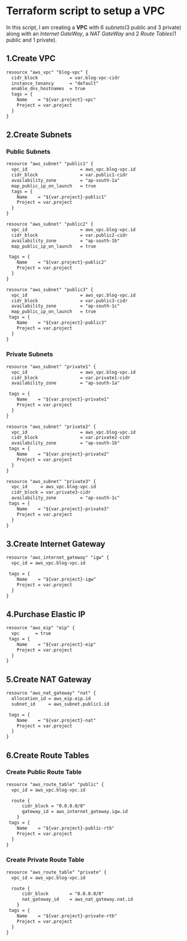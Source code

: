 # Terraform script to setup a VPC
In this script, I am creating a **VPC** with 6 *subnets*(3 public and 3 private) along with an *Internet GateWay*, a *NAT GateWay* and 2 *Route Tables*(1 public and 1 private).
## 1.Create VPC
```html
resource "aws_vpc" "blog-vpc" {
  cidr_block            = var.blog-vpc-cidr
  instance_tenancy      = "default"
  enable_dns_hostnames  = true
  tags = {
    Name    = "${var.project}-vpc"
    Project = var.project
  }
}
```
## 2.Create Subnets
### Public Subnets
```html
resource "aws_subnet" "public1" {
  vpc_id                    = aws_vpc.blog-vpc.id
  cidr_block                = var.public1-cidr
  availability_zone         = "ap-south-1a"
  map_public_ip_on_launch   = true
  tags = {
    Name    = "${var.project}-public1"
    Project = var.project
  }
}
```
```html
resource "aws_subnet" "public2" {
  vpc_id                    = aws_vpc.blog-vpc.id
  cidr_block                = var.public2-cidr
  availability_zone         = "ap-south-1b"
  map_public_ip_on_launch   = true

 tags = {
    Name    = "${var.project}-public2"
    Project = var.project
  }
}
```
```html
resource "aws_subnet" "public3" {
  vpc_id                    = aws_vpc.blog-vpc.id
  cidr_block                = var.public3-cidr
  availability_zone         = "ap-south-1c"
  map_public_ip_on_launch   = true
 tags = {
    Name    = "${var.project}-public3"
    Project = var.project
  }
}
```
### Private Subnets
```html
resource "aws_subnet" "private1" {
  vpc_id                    = aws_vpc.blog-vpc.id
  cidr_block                = var.private1-cidr
  availability_zone         = "ap-south-1a"

 tags = {
    Name    = "${var.project}-private1"
    Project = var.project
  }
}
```
```html
resource "aws_subnet" "private2" {
  vpc_id                    = aws_vpc.blog-vpc.id
  cidr_block                = var.private2-cidr
  availability_zone         = "ap-south-1b"
 tags = {
    Name    = "${var.project}-private2"
    Project = var.project
  }
}
```
```html
resource "aws_subnet" "private3" {
  vpc_id     = aws_vpc.blog-vpc.id
  cidr_block = var.private3-cidr
  availability_zone         = "ap-south-1c"
 tags = {
    Name    = "${var.project}-private3"
    Project = var.project
  }
}
```
## 3.Create Internet Gateway
```html
resource "aws_internet_gateway" "igw" {
  vpc_id = aws_vpc.blog-vpc.id

 tags = {
    Name    = "${var.project}-igw"
    Project = var.project
  }
}
```
## 4.Purchase Elastic IP
```html
resource "aws_eip" "eip" {
  vpc      = true
 tags = {
    Name    = "${var.project}-eip"
    Project = var.project
  }
}
```
## 5.Create NAT Gateway
```html
resource "aws_nat_gateway" "nat" {
  allocation_id = aws_eip.eip.id
  subnet_id     = aws_subnet.public1.id

 tags = {
    Name    = "${var.project}-nat"
    Project = var.project
  }
}
```
## 6.Create Route Tables
### Create Public Route Table
```html
resource "aws_route_table" "public" {
  vpc_id = aws_vpc.blog-vpc.id

  route {
      cidr_block = "0.0.0.0/0"
      gateway_id = aws_internet_gateway.igw.id
    }
 tags = {
    Name    = "${var.project}-public-rtb"
    Project = var.project
  }
}
```
### Create Private Route Table
```html
resource "aws_route_table" "private" {
  vpc_id = aws_vpc.blog-vpc.id

  route {
      cidr_block        = "0.0.0.0/0"
      nat_gateway_id    = aws_nat_gateway.nat.id
    }
 tags = {
    Name    = "${var.project}-private-rtb"
    Project = var.project
  }
}
```
